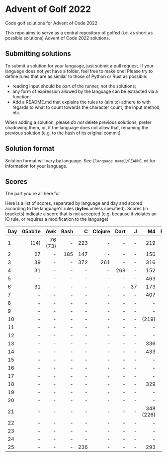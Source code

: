 # Advent of Golf 2022

Code golf solutions for Advent of Code 2022

This repo aims to serve as a central repository of golfed (i.e. as short as possible solutions) Advent of Code 2022 solutions.

## Submitting solutions

To submit a solution for your language, just submit a pull request. If your language does not yet have a folder, feel free to make one! Please try to define rules that are as similar to those of Python or Rust as possible:
- reading input should be part of the runner, not the solutions; 
- any form of expression allowed by the language can be extracted via a function;
- Add a README.md that explains the rules to (aim to) adhere to with regards to what to count towards the character count, the input method, etc.

When adding a solution, please *do not* delete previous solutions; prefer shadowing them, or, if the language does not allow that, renaming the previous solution (e.g. to the hash of its original commit)

## Solution format

Solution format will vary by language. See `[language name]/README.md` for information for your language.

## Scores

The part you're all here for

Here is a list of scores, separated by language and day and scored according to the language's rules (**bytes** unless specified). Scores (in brackets) indicate a score that is not accepted (e.g. because it violates an IO rule, or requires a modification to the language)

| Day | 05ab1e |     Awk | Bash |    C | Clojure | Dart |    J |        M4 | Perl | Python | Ruby | Rust |  Lua |
| --- | -----: | ------: | ---: | ---: | ------: | ---: | ---: | --------: | ---: | -----: | ---: | ---: | ---: |
| 1   |   (14) | 76 (73) |    - |  223 |       - |    - |    - |       219 |   63 |     88 |   64 |  147 |  136 |
| 2   |     27 |       - |  185 |  147 |       - |    - |    - |       150 |   89 |    117 |  202 |  222 |  142 |
| 3   |     39 |       - |    - |  372 |     261 |    - |    - |       316 |    - |    201 |    - |    - |    - |
| 4   |     31 |       - |    - |    - |       - |  269 |    - |       152 |    - |    106 |    - |    - |    - |
| 5   |      - |       - |    - |    - |       - |    - |    - |       463 |    - |    196 |    - |    - |    - |
| 6   |     31 |       - |    - |    - |       - |    - |   37 |       173 |    - |     69 |   61 |    - |    - |
| 7   |      - |       - |    - |    - |       - |    - |    - |       407 |    - |    183 |    - |    - |    - |
| 8   |      - |       - |    - |    - |       - |    - |    - |         - |    - |    282 |    - |    - |    - |
| 9   |      - |       - |    - |    - |       - |    - |    - |         - |    - |    233 |    - |    - |    - |
| 10  |      - |       - |    - |    - |       - |    - |    - |     (219) |    - |    135 |    - |    - |    - |
| 11  |      - |       - |    - |    - |       - |    - |    - |         - |    - |    271 |    - |    - |    - |
| 12  |      - |       - |    - |    - |       - |    - |    - |         - |    - |      - |    - |    - |    - |
| 13  |      - |       - |    - |    - |       - |    - |    - |       336 |    - |      - |    - |    - |    - |
| 14  |      - |       - |    - |    - |       - |    - |    - |       433 |    - |      - |    - |    - |    - |
| 15  |      - |       - |    - |    - |       - |    - |    - |         - |    - |      - |    - |    - |    - |
| 16  |      - |       - |    - |    - |       - |    - |    - |         - |    - |      - |    - |    - |    - |
| 17  |      - |       - |    - |    - |       - |    - |    - |         - |    - |      - |    - |    - |    - |
| 18  |      - |       - |    - |    - |       - |    - |    - |       329 |    - |      - |    - |    - |    - |
| 19  |      - |       - |    - |    - |       - |    - |    - |         - |    - |      - |    - |    - |    - |
| 20  |      - |       - |    - |    - |       - |    - |    - |         - |    - |      - |    - |    - |    - |
| 21  |      - |       - |    - |    - |       - |    - |    - | 348 (226) |    - |      - |    - |    - |    - |
| 22  |      - |       - |    - |    - |       - |    - |    - |         - |    - |      - |    - |    - |    - |
| 23  |      - |       - |    - |    - |       - |    - |    - |         - |    - |      - |    - |    - |    - |
| 24  |      - |       - |    - |    - |       - |    - |    - |         - |    - |      - |    - |    - |    - |
| 25  |      - |       - |    - |  236 |       - |    - |    - |       293 |    - |      - |    - |    - |    - |
